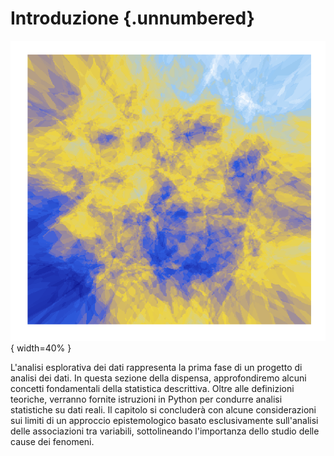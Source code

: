 # Introduzione {.unnumbered}

![](../../figures/art_04.png){ width=40% }

L'analisi esplorativa dei dati rappresenta la prima fase di un progetto di analisi dei dati. In questa sezione della dispensa, approfondiremo alcuni concetti fondamentali della statistica descrittiva. Oltre alle definizioni teoriche, verranno fornite istruzioni in Python per condurre analisi statistiche su dati reali. Il capitolo si concluderà con alcune considerazioni sui limiti di un approccio epistemologico basato esclusivamente sull'analisi delle associazioni tra variabili, sottolineando l'importanza dello studio delle cause dei fenomeni.
